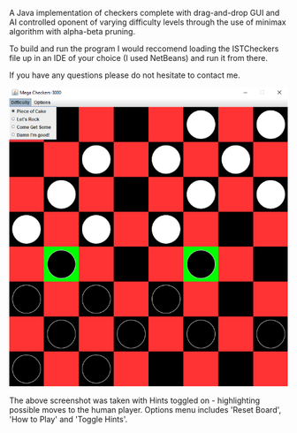 A Java implementation of checkers complete with drag-and-drop GUI and AI controlled oponent of varying difficulty levels through the use of minimax algorithm with alpha-beta pruning.

To build and run the program I would reccomend loading the ISTCheckers file up in an IDE of your choice (I used NetBeans) and run it from there.

If you have any questions please do not hesitate to contact me. 


<p align="center">
  <img src="https://github.com/dr271/Checkers/blob/master/ReadmeImages-Checkers/Hints.png">
</p>
The above screenshot was taken with Hints toggled on - highlighting possible moves to the human player. 
Options menu includes 'Reset Board', 'How to Play' and 'Toggle Hints'.
